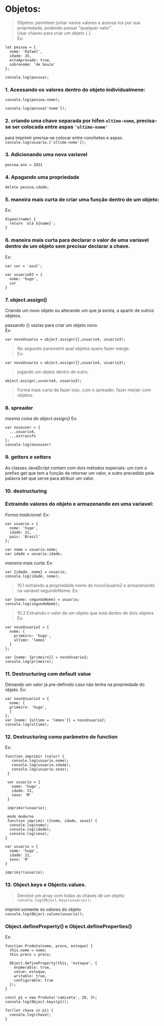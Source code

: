 # Objetos:
>Objetos: permitem juntar varios valores e acessá-los por sua propriedade, podendo passar "qualquer valor". <br>
>Usar chaves para criar um objeto { }. <br>
Ex:
```
let pessoa = {
  nome: 'Rafael',
  idade: 25,
  estaAprovado: true,
  sobrenome: 'de Souza'
};

console.log(pessoa);
```
### 1. Acessando os valores dentro do objeto individualmene:

```console.log(pessoa.nome);```

```console.log(pessoa['nome']);``` <br>
### 2. criando uma chave separada por hifen ```ultimo-nome```, precisa-se ser colocada entre aspas ```'ultimo-nome'``` <br>
para imprimir precisa-se colocar entre conchetes e aspas.
```console.log(usuario.['ultimo-nome']);```

### 3. Adicionando uma nova variavel
```pessoa.ano = 2021```

### 4. Apagando uma propriedade
```delete pessoa.idade;```

### 5. maneira mais curta de criar uma função dentro de um objeto:
Ex:
```
digaoi(name) {
  return `olá ${name}`; 
}
```
### 6. maneira mais curta para declarar o valor de uma variavel dentro de um objeto sem precisar declarar a chave.
Ex:
```
var cor = 'azul';

var usuario03 = {
  nome: 'hugo',
  cor 
}
```
### 7. object.assign()
Criando um novo objeto ou alterando um que já exista, a apartir de outros objetos.

passando {} vazias para criar um objeto novo. <br>
Ex:
```
var novoUsuario = object.assign({},usuario4, usuario3);
```

>No segundo parametrô qual objetos quero fazer merge. <br>
Ex:
```
var novoUsuario = object.assign({},usuario4, usuario3);
```

>jogando um objeto dentro de outro. <br>
```
object.assign(,usuario4, usuario3);
```
>Forma mais curta de fazer isso, com o spreader, fazer merjer com objetos.

### 8. spreader

*mesma coisa do object.assign()*
Ex:
```
var novouser = {
  ...usuario4,
  ...estrainfo
};
console.log(novouser)
```
### 9. getters e setters

As classes JavaScript contam com dois métodos especiais: um com o prefixo get que tem a função de retornar um valor, e outro precedido pela palavra set que serve para atribuir um valor.
### 10. destructuring

### Extraindo valores do objeto e armazenando em uma variavel:
*Forma tradicional:*
Ex:
```
var usuario = {
  nome: 'hugo',
  idade: 21,
  pais: 'Brasil'
};

var nome = usuario.nome;
var idade = usuario.idade;
```
*maneira mais curta:*
Ex:
```
var {idade, nome} = usuario;
console.log(idade, nome);
```
>10.1 extraindo a propriedade nome do novoUsuario2 e armazenando na variavel segundoNome.
Ex:
```
var {nome: segundoNome} = usuario;
console.log(segundoNome);
```
>10.2 Extraindo o valor de um objeto que está dentro de dois objetos
Ex:
```
var novoUsuario2 = {
  nome: {
    primeiro: 'hugo',
    ultimo: 'lemos'
  }
};

var {nome: {primeiro}} = novoUsuario2;
console.log(primeiro);
```

### 11. Destructuring com default value
Deixando um valor já pre-definido caso não tenha na propriedade do objeto.
Ex:
```
var novoUsuario2 = {
  nome: {
  primeiro: 'hugo',
  }
};
var {nome: {ultimo = 'lemos'}} = novoUsuario2;
console.log(ultimo);
```

### 12. Destructuring como parâmetro de function
Ex:
```
function imprimir (valor) {
   console.log(usuario.nome);
   console.log(usuario.idade);
   console.log(usuario.sexo);
 }

 var usuario = {
   nome: 'hugo',
   idade: 21,
   sexo: 'M'
 }

 imprimir(usuario);

 modo moderno
 function imprimir ({nome, idade, sexo}) {
  console.log(nome);
  console.log(idade);
  console.log(sexo);
}

var usuario = {
  nome: 'hugo',
  idade: 21,
  sexo: 'M'
}

imprimir(usuario);
```
### 13. Object.keys e Objects.values.
>Devolve um array com todas as chaves de um objeto
```console.log(Object.keys(usuario));```

imprimi somente os valores do objeto
```console.log(Object.values(usuario));```

###  Object.defineProperty() e Object.defineProperties()
Ex:
```
function Produto(nome, preco, estoque) {
  this.nome = nome;
  this.preco = preco;

  Object.defineProperty(this, 'estoque', {
    enumerable: true,
    value: estoque,
    writable: true,
    configurable: true
  });
}

const p1 = new Produto('camiseta', 20, 3);
console.log(Object.keys(p1));

for(let chave in p1) {
  console.log(chave);
}
```